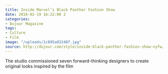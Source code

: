 ```yaml
---
title: Inside Marvel’s Black Panther Fashion Show
date: 2018-02-19 16:22:00 Z
categories:
- Dujour Magazine
tags:
- Culture
- Film
image: "/uploads/1c895a83248f.jpg"
source: http://dujour.com/style/inside-black-panther-fashion-show-nyfw/
---
```


The studio commissioned seven forward-thinking designers to create original looks inspired by the film

